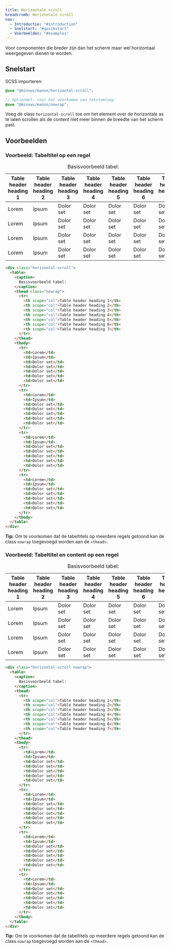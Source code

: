 ```yaml
---
title: Horizontale scroll
breadcrumb: Horizontale scroll
nav:
  - Introductie: "#introduction"
  - Snelstart: "#quickstart"
  - Voorbeelden: "#examples"
---
```


Voor componenten die breder zijn dan het scherm maar wel horizontaal weergegeven
dienen te worden.

<h2 id="quick-start">Snelstart</h2>

SCSS importeren:

```scss
@use "@minvws/manon/horizontal-scroll";

// Optioneel: voor het voorkomen van tekstomloop
@use "@minvws/manon/nowrap";
```

Voeg de class `horizontal-scroll` toe om het element over de horizontale as te
laten scrollen als de content niet meer binnen de breedte van het scherm past.

<h2 id="examples">Voorbeelden</h2>

### Voorbeeld: Tabeltitel op een regel

<div class="horizontal-scroll">
  <table>
    <caption> Basisvoorbeeld tabel: </caption>
    <thead class="nowrap">
      <tr>
        <th scope="col">Table header heading 1</th>
        <th scope="col">Table header heading 2</th>
        <th scope="col">Table header heading 3</th>
        <th scope="col">Table header heading 4</th>
        <th scope="col">Table header heading 5</th>
        <th scope="col">Table header heading 6</th>
        <th scope="col">Table header heading 7</th>
      </tr>
    </thead>
    <tbody>
      <tr>
        <td>Lorem</td>
        <td>Ipsum</td>
        <td>Dolor set</td>
        <td>Dolor set</td>
        <td>Dolor set</td>
        <td>Dolor set</td>
        <td>Dolor set</td>
      </tr>
      <tr>
        <td>Lorem</td>
        <td>Ipsum</td>
        <td>Dolor set</td>
        <td>Dolor set</td>
        <td>Dolor set</td>
        <td>Dolor set</td>
        <td>Dolor set</td>
      </tr>
      <tr>
        <td>Lorem</td>
        <td>Ipsum</td>
        <td>Dolor set</td>
        <td>Dolor set</td>
        <td>Dolor set</td>
        <td>Dolor set</td>
        <td>Dolor set</td>
      </tr>
      <tr>
        <td>Lorem</td>
        <td>Ipsum</td>
        <td>Dolor set</td>
        <td>Dolor set</td>
        <td>Dolor set</td>
        <td>Dolor set</td>
        <td>Dolor set</td>
      </tr>
    </tbody>
  </table>
</div>

```html
<div class="horizontal-scroll">
  <table>
    <caption>
      Basisvoorbeeld tabel:
    </caption>
    <thead class="nowrap">
      <tr>
        <th scope="col">Table header heading 1</th>
        <th scope="col">Table header heading 2</th>
        <th scope="col">Table header heading 3</th>
        <th scope="col">Table header heading 4</th>
        <th scope="col">Table header heading 5</th>
        <th scope="col">Table header heading 6</th>
        <th scope="col">Table header heading 7</th>
      </tr>
    </thead>
    <tbody>
      <tr>
        <td>Lorem</td>
        <td>Ipsum</td>
        <td>Dolor set</td>
        <td>Dolor set</td>
        <td>Dolor set</td>
        <td>Dolor set</td>
        <td>Dolor set</td>
      </tr>
      <tr>
        <td>Lorem</td>
        <td>Ipsum</td>
        <td>Dolor set</td>
        <td>Dolor set</td>
        <td>Dolor set</td>
        <td>Dolor set</td>
        <td>Dolor set</td>
      </tr>
      <tr>
        <td>Lorem</td>
        <td>Ipsum</td>
        <td>Dolor set</td>
        <td>Dolor set</td>
        <td>Dolor set</td>
        <td>Dolor set</td>
        <td>Dolor set</td>
      </tr>
      <tr>
        <td>Lorem</td>
        <td>Ipsum</td>
        <td>Dolor set</td>
        <td>Dolor set</td>
        <td>Dolor set</td>
        <td>Dolor set</td>
        <td>Dolor set</td>
      </tr>
    </tbody>
  </table>
</div>
```

<p class="explanation">
  <strong>Tip:</strong> Om te voorkomen dat de tabeltitels op meerdere regels getoond
  kan de class <code>nowrap</code> toegevoegd worden aan de <code>&lt;thead&gt;</code>.
</p>

### Voorbeeld: Tabeltitel en content op een regel

<div class="horizontal-scroll nowrap">
  <table>
    <caption> Basisvoorbeeld tabel: </caption>
    <thead>
      <tr>
        <th scope="col">Table header heading 1</th>
        <th scope="col">Table header heading 2</th>
        <th scope="col">Table header heading 3</th>
        <th scope="col">Table header heading 4</th>
        <th scope="col">Table header heading 5</th>
        <th scope="col">Table header heading 6</th>
        <th scope="col">Table header heading 7</th>
      </tr>
    </thead>
    <tbody>
      <tr>
        <td>Lorem</td>
        <td>Ipsum</td>
        <td>Dolor set</td>
        <td>Dolor set</td>
        <td>Dolor set</td>
        <td>Dolor set</td>
        <td>Dolor set</td>
      </tr>
      <tr>
        <td>Lorem</td>
        <td>Ipsum</td>
        <td>Dolor set</td>
        <td>Dolor set</td>
        <td>Dolor set</td>
        <td>Dolor set</td>
        <td>Dolor set</td>
      </tr>
      <tr>
        <td>Lorem</td>
        <td>Ipsum</td>
        <td>Dolor set</td>
        <td>Dolor set</td>
        <td>Dolor set</td>
        <td>Dolor set</td>
        <td>Dolor set</td>
      </tr>
      <tr>
        <td>Lorem</td>
        <td>Ipsum</td>
        <td>Dolor set</td>
        <td>Dolor set</td>
        <td>Dolor set</td>
        <td>Dolor set</td>
        <td>Dolor set</td>
      </tr>
    </tbody>
  </table>
</div>

```html
<div class="horizontal-scroll nowrap">
  <table>
    <caption>
      Basisvoorbeeld tabel:
    </caption>
    <thead>
      <tr>
        <th scope="col">Table header heading 1</th>
        <th scope="col">Table header heading 2</th>
        <th scope="col">Table header heading 3</th>
        <th scope="col">Table header heading 4</th>
        <th scope="col">Table header heading 5</th>
        <th scope="col">Table header heading 6</th>
        <th scope="col">Table header heading 7</th>
      </tr>
    </thead>
    <tbody>
      <tr>
        <td>Lorem</td>
        <td>Ipsum</td>
        <td>Dolor set</td>
        <td>Dolor set</td>
        <td>Dolor set</td>
        <td>Dolor set</td>
        <td>Dolor set</td>
      </tr>
      <tr>
        <td>Lorem</td>
        <td>Ipsum</td>
        <td>Dolor set</td>
        <td>Dolor set</td>
        <td>Dolor set</td>
        <td>Dolor set</td>
        <td>Dolor set</td>
      </tr>
      <tr>
        <td>Lorem</td>
        <td>Ipsum</td>
        <td>Dolor set</td>
        <td>Dolor set</td>
        <td>Dolor set</td>
        <td>Dolor set</td>
        <td>Dolor set</td>
      </tr>
      <tr>
        <td>Lorem</td>
        <td>Ipsum</td>
        <td>Dolor set</td>
        <td>Dolor set</td>
        <td>Dolor set</td>
        <td>Dolor set</td>
        <td>Dolor set</td>
      </tr>
    </tbody>
  </table>
</div>
```

<p class="explanation">
  <strong>Tip:</strong> Om te voorkomen dat de tabeltitels op meerdere regels getoond
  kan de class <code>nowrap</code> toegevoegd worden aan de <code>&lt;thead&gt;</code>.
</p>
